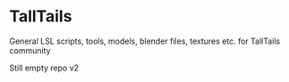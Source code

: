 # TallTails
General LSL scripts, tools, models, blender files, textures etc. for TallTails community

Still empty repo v2


